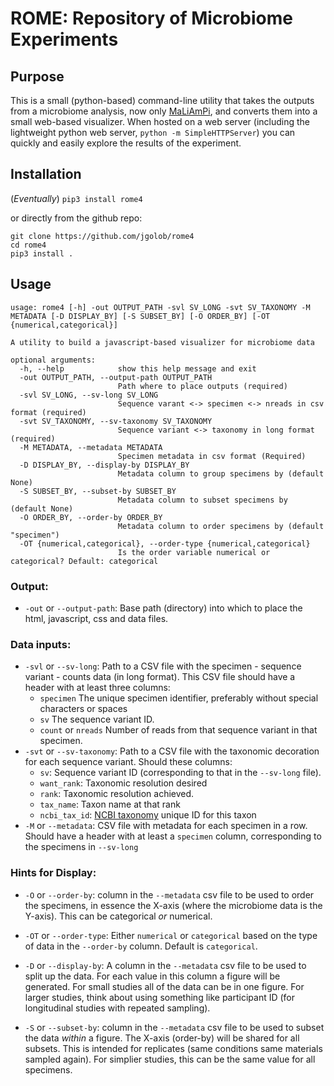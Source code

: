 # ROME: Repository of Microbiome Experiments

## Purpose

 This is a small (python-based) command-line utility that takes the outputs from a microbiome analysis, now only [MaLiAmPi](https://github.com/jgolob/maliampi), and converts them into a small web-based visualizer. When hosted on a web server (including the lightweight python web server, `python -m SimpleHTTPServer`) you can quickly and easily explore the results of the experiment.

## Installation

(*Eventually*)
`pip3 install rome4`

or directly from the github repo:
```
git clone https://github.com/jgolob/rome4
cd rome4
pip3 install .
```

 ## Usage

```
usage: rome4 [-h] -out OUTPUT_PATH -svl SV_LONG -svt SV_TAXONOMY -M METADATA [-D DISPLAY_BY] [-S SUBSET_BY] [-O ORDER_BY] [-OT {numerical,categorical}]

A utility to build a javascript-based visualizer for microbiome data

optional arguments:
  -h, --help            show this help message and exit
  -out OUTPUT_PATH, --output-path OUTPUT_PATH
                        Path where to place outputs (required)
  -svl SV_LONG, --sv-long SV_LONG
                        Sequence varant <-> specimen <-> nreads in csv format (required)
  -svt SV_TAXONOMY, --sv-taxonomy SV_TAXONOMY
                        Sequence variant <-> taxonomy in long format (required)
  -M METADATA, --metadata METADATA
                        Specimen metadata in csv format (Required)
  -D DISPLAY_BY, --display-by DISPLAY_BY
                        Metadata column to group specimens by (default None)
  -S SUBSET_BY, --subset-by SUBSET_BY
                        Metadata column to subset specimens by (default None)
  -O ORDER_BY, --order-by ORDER_BY
                        Metadata column to order specimens by (default "specimen")
  -OT {numerical,categorical}, --order-type {numerical,categorical}
                        Is the order variable numerical or categorical? Default: categorical
```
### Output:

- `-out` or `--output-path`: Base path (directory) into which to place the html, javascript, css and data files.

### Data inputs:

- `-svl` or `--sv-long`: Path to a CSV file with the specimen - sequence variant - counts data (in long format). This CSV file should have a header with at least three columns:
    - `specimen` The unique specimen identifier, preferably without special characters or spaces
    - `sv` The sequence variant ID.
    - `count` or `nreads` Number of reads from that sequence variant in that specimen. 
- `-svt` or `--sv-taxonomy`: Path to a CSV file with the taxonomic decoration for each sequence variant. Should these columns:
    - `sv`: Sequence variant ID (corresponding to that in the `--sv-long` file).
    - `want_rank`: Taxonomic resolution desired
    - `rank`: Taxonomic resolution achieved.
    - `tax_name`: Taxon name at that rank
    - `ncbi_tax_id`: [NCBI taxonomy](https://ncbi.nlm.nih.gov/taxonomy) unique ID for this taxon
- `-M` or `--metadata`: CSV file with metadata for each specimen in a row. Should have a header with at least a `specimen` column, corresponding to the specimens in `--sv-long`

### Hints for Display:

- `-O` or `--order-by`: column in the `--metadata` csv file to be used to order the specimens, in essence the X-axis (where the microbiome data is the Y-axis). This can be categorical *or* numerical.

- `-OT` or `--order-type`: Either `numerical` or `categorical` based on the type of data in the `--order-by` column. Default is `categorical`. 

- `-D` or `--display-by`: A column in the `--metadata` csv file to be used to split up the data. For each value in this column a figure will be generated. For small studies all of the data can be in one figure. For larger studies, think about using something like participant ID (for longitudinal studies with repeated sampling).

- `-S` or `--subset-by`:  column in the `--metadata` csv file to be used to subset the data *within* a figure. The X-axis (order-by) will be shared for all subsets. This is intended for replicates (same conditions same materials sampled again). For simplier studies, this can be the same value for all specimens.

